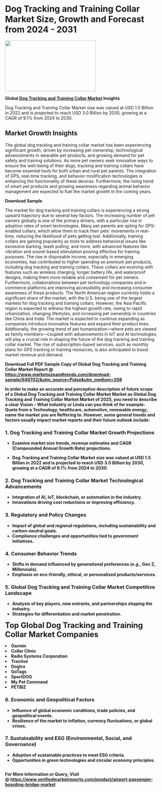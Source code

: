 <H1>Dog Tracking and Training Collar Market Size, Growth and Forecast from 2024 - 2031</H1><img class="aligncenter size-medium wp-image-584254" src="https://thirdeyenews.in/wp-content/uploads/2024/09/Global-Market-Research-300x168.jpeg" alt="" width="300" height="168" /><p><strong>Global&nbsp;<a href="https://www.marketsizeandtrends.com/download-sample/640702/&amp;utm_source=Pulse&amp;utm_medium=208">Dog Tracking and Training Collar Market</a> Insights</strong></p><p>Dog Tracking and Training Collar Market size was valued at USD 1.5 Billion in 2022 and is projected to reach USD 3.0 Billion by 2030, growing at a CAGR of 9.1% from 2024 to 2030.</p><p><h2>Market Growth Insights</h2> <p>The global dog tracking and training collar market has been experiencing significant growth, driven by increasing pet ownership, technological advancements in wearable pet products, and growing demand for pet safety and training solutions. As more pet owners seek innovative ways to ensure the well-being of their dogs, tracking and training collars have become essential tools for both urban and rural pet parents. The integration of GPS, real-time tracking, and behavior modification technologies is enhancing the functionality of these devices. Furthermore, the rising trend of smart pet products and growing awareness regarding animal behavior management are expected to fuel the market growth in the coming years.</p> <p><strong>Download Sample</strong></p> <p>The market for dog tracking and training collars is experiencing a strong upward trajectory due to several key factors. The increasing number of pet owners globally is one of the primary drivers, with a particular rise in adoption rates of smart technologies. Many pet parents are opting for GPS-enabled collars, which allow them to track their pets’ movements in real-time, reducing the likelihood of pets getting lost. Additionally, training collars are gaining popularity as tools to address behavioral issues like excessive barking, leash pulling, and more, with advanced features like vibration and sound-based stimulation proving effective for training purposes. The rise in disposable income, especially in emerging economies, has contributed to higher spending on premium pet products, including dog tracking and training collars. These collars are evolving with features such as wireless charging, longer battery life, and waterproof designs, making them more reliable and convenient for pet owners. Furthermore, collaborations between pet technology companies and e-commerce platforms are improving accessibility and increasing consumer awareness of these products. The North American region currently holds a significant share of the market, with the U.S. being one of the largest markets for dog tracking and training collars. However, the Asia Pacific region is expected to witness the highest growth rate, owing to rapid urbanization, changing lifestyles, and increasing pet ownership in countries like China and India. The market is expected to continue expanding as companies introduce innovative features and expand their product lines. Additionally, the growing trend of pet humanization—where pets are viewed as family members—coupled with advancements in IoT and AI technologies, will play a crucial role in shaping the future of the dog tracking and training collar market. The rise of subscription-based services, such as monthly plans for GPS tracking or training resources, is also anticipated to boost market revenue and demand. <p><strong></p><p><span class=""><strong>Download Full PDF Sample Copy of Global Dog Tracking and Training Collar Market Report</strong> @ <a href="https://www.marketsizeandtrends.com/download-sample/640702/&amp;utm_source=Pulse&amp;utm_medium=208" target="_blank">https://www.marketsizeandtrends.com/download-sample/640702/&amp;utm_source=Pulse&amp;utm_medium=208</a></span></p><p>In order to make an accurate and perceptive description of future scope of a Global&nbsp;Dog Tracking and Training Collar Market Market as Global&nbsp;Dog Tracking and Training Collar Market Market of 2025, you need to describe a clear Vision &ndash; What Industry or Linda can you think of for example: Quote from a Technology, healthcare, automotive, renewable energy, name the market you are Reffering to. However, some general trends and factors usually impact market reports and their future outlook include:</p><h3>1.&nbsp;<strong>Dog Tracking and Training Collar Market Growth Projections</strong></h3><ul><li>Examine market size trends, revenue estimates and CAGR (Compounded Annual Growth Rate) projections.</li><li><p>Dog Tracking and Training Collar Market size was valued at USD 1.5 Billion in 2022 and is projected to reach USD 3.0 Billion by 2030, growing at a CAGR of 9.1% from 2024 to 2030.</p></li></ul><h3>2.&nbsp;<strong>Dog Tracking and Training Collar Market Technological Advancements</strong></h3><ul><li>Integration of AI, IoT, blockchain, or automation in the industry.</li><li>Innovations driving cost reductions or improving efficiency.</li></ul><h3>3.&nbsp;<strong>Regulatory and Policy Changes</strong></h3><ul><li>Impact of global and regional regulations, including sustainability and carbon-neutral goals.</li><li>Compliance challenges and opportunities tied to government initiatives.</li></ul><h3>4.&nbsp;<strong>Consumer Behavior Trends</strong></h3><ul><li>Shifts in demand influenced by generational preferences (e.g., Gen Z, Millennials).</li><li>Emphasis on eco-friendly, ethical, or personalized products/services.</li></ul><h3>5.&nbsp;<strong>Global Dog Tracking and Training Collar Market Competitive Landscape</strong></h3><ul><li>Analysis of key players, new entrants, and partnerships shaping the industry.</li><li>Strategies for differentiation and market penetration.</li></ul><p data-pm-slice="1 1 []"><span style="color: inherit; font-family: inherit; font-size: 25px;">Top Global Dog Tracking and Training Collar Market Companies</span></p><div class="" data-test-id=""><p><li>Garmin</li><li> Collar Clinic</li><li> Radio Systems Corporation</li><li> Tractive</li><li> Dogtra</li><li> GoTags</li><li> SportDOG</li><li> My Pet Command</li><li> PETBIZ</li></p></div><h3>6.&nbsp;<strong>Economic and Geopolitical Factors</strong></h3><ul><li>Influence of global economic conditions, trade policies, and geopolitical events.</li><li>Resilience of the market to inflation, currency fluctuations, or global crises.</li></ul><h3>7.&nbsp;<strong>Sustainability and ESG (Environmental, Social, and Governance)</strong></h3><ul><li>Adoption of sustainable practices to meet ESG criteria.</li><li>Opportunities in green technologies and circular economy principles.</li></ul><h2><strong style="font-size: 14px;">For More Information or Query, Visit @&nbsp;</strong><a style="background-color: #ffffff; font-size: 14px;" href="https://www.marketsizeandtrends.com/report/dog-tracking-and-training-collar-market/" target="_blank">https://www.verifiedmarketreports.com/product/airport-passenger-boarding-bridge-market</a></h2>
